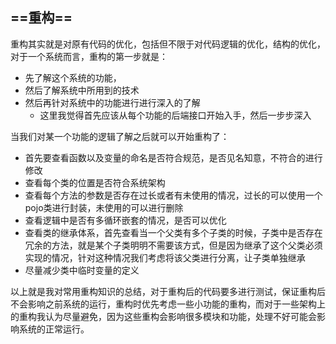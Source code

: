 ## ==重构==

重构其实就是对原有代码的优化，包括但不限于对代码逻辑的优化，结构的优化，对于一个系统而言，重构的第一步就是：

- 先了解这个系统的功能，
- 然后了解系统中所用到的技术
- 然后再针对系统中的功能进行进行深入的了解
  - 这里我觉得首先应该从每个功能的后端接口开始入手，然后一步步深入

当我们对某一个功能的逻辑了解之后就可以开始重构了：

- 首先要查看函数以及变量的命名是否符合规范，是否见名知意，不符合的进行修改
- 查看每个类的位置是否符合系统架构
- 查看每个方法的参数是否存在过长或者有未使用的情况，过长的可以使用一个pojo类进行封装，未使用的可以进行删除
- 查看逻辑中是否有多循环嵌套的情况，是否可以优化
- 查看类的继承体系，首先查看当一个父类有多个子类的时候，子类中是否存在冗余的方法，就是某个子类明明不需要该方式，但是因为继承了这个父类必须实现的情况，针对这种情况我们考虑将该父类进行分离，让子类单独继承
- 尽量减少类中临时变量的定义

以上就是我对常用重构知识的总结，对于重构后的代码要多进行测试，保证重构后不会影响之前系统的运行，重构时优先考虑一些小功能的重构，而对于一些架构上的重构我认为尽量避免，因为这些重构会影响很多模块和功能，处理不好可能会影响系统的正常运行。

